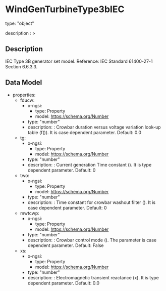 # WindGenTurbineType3bIEC
type: "object"
description : >
## Description
IEC Type 3B generator set model.  Reference: IEC Standard 61400-27-1 Section 6.6.3.3.

## Data Model
  - properties:
    - fducw:
      - x-ngsi:
        - type: Property
        - model: https://schema.org/Number
      - type: "number"
      - description: : Crowbar duration versus voltage variation look-up table (f()). It is case dependent parameter. Default: 0.0
    - tg:
      - x-ngsi:
        - type: Property
        - model: https://schema.org/Number
      - type: "number"
      - description: : Current generation Time constant (). It is type dependent parameter. Default: 0
    - two:
      - x-ngsi:
        - type: Property
        - model: https://schema.org/Number
      - type: "number"
      - description: : Time constant for crowbar washout filter (). It is case dependent parameter. Default: 0
    - mwtcwp:
      - x-ngsi:
        - type: Property
        - model: https://schema.org/Number
      - type: "number"
      - description: : Crowbar control mode ().   The parameter is case dependent parameter. Default: False
    - xs:
      - x-ngsi:
        - type: Property
        - model: https://schema.org/Number
      - type: "number"
      - description: : Electromagnetic transient reactance (x). It is type dependent parameter. Default: 0.0
